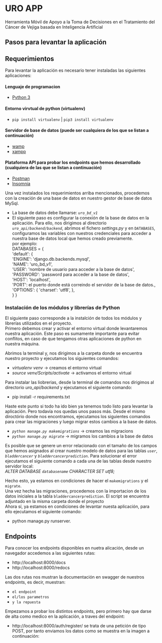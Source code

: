 # URO APP

Herramienta Móvil de Apoyo a la Toma de Decisiones en el Tratamiento del Cáncer de Vejiga basada en Inteligencia Artificial

## Pasos para levantar la aplicación
## Requerimientos
Para levantar la aplicación es necesario tener instaladas las siguientes aplicaciones:
#### Lenguaje de programacion
- [Python 3](https://www.python.org/downloads/)
#### Entorno virvtual de python (virtualenv)
- `pip install virtualenv` | `pip3 install virtualenv`
#### Servidor de base de datos (puede ser cualquiera de los que se listan a continuación)
- [wamp](https://www.wampserver.com/en/download-wampserver-64bits/)
- [xampp](https://www.apachefriends.org/es/download.html)

#### Plataforma API para probar los endpoints que hemos desarrollado (cualquiera de las que se listan a continuación)
- [Postman](https://www.postman.com/downloads/)
- [Insomnia](https://insomnia.rest/download)

Una vez instalados los requerimientos arriba mencionados, procedemos con la creación de una base de datos en nuestro gestor de base de datos MySql.
- La base de datos debe llamarse: *`uro_bd_v1`*
- El siguiente paso es configurar la conexión de la base de datos en la aplicación. Para ello, nos dirigimos al directorio *`uro_api/backend/backend`*, abrimos el fichero *settings.py* y en `DATABASES`, configuramos las variables con nuestros credenciales para acceder a nuestra base de datos local que hemos creado previamente.\
por ejemplo:\
DATABASES = {\
    'default': {\
        'ENGINE': 'django.db.backends.mysql',\
        'NAME': 'uro_bd_v1',\
        'USER': 'nombre de usuario para acceder a la base de datos',\
        'PASSWORD': 'password para acceder a la base de datos',\
        'HOST': 'localhost',\
        'PORT': el puerto donde está correindo el servidor de la base de datos.,\
        'OPTIONS': {
            'charset': 'utf8',
        },\
    }
}
### Instalación de los módulos y librerías de Python
El siguiente paso corresponde a la instalción de todos los módulos y librerías utilizados en el proyecto.\
Primero debemos crear y activar el entorno virtual donde levantaremos nuestra aplicación. Este paso es sumamente importante para evitar conflitos, en caso de que tengamos otras aplicaciones de python en nuestra máquina.

Abrimos la terminal y, nos dirigimos a la carpeta donde se encuentra nuestro proyecto y ejecutamos los siguientes comandos:
- *virtualenv venv* -> creamos el entorno virtual
-  *source venv/Scripts/activate* -> activamos el entorno virtual

Para instalar las liobrerias, desde la terminal de comandos nos dirigimos al directorio *uro_api/backend* y ejecutamos el siguiente comando:
- pip install -r requirements.txt

Haste este punto si todo ha ido bien ya tenemos todo listo para levantar la aplicación. Pero todavía nos quedas unos pasos más.
Desde el mismo diroctório donde nos encontramos, ejecutamos los siguientes comandos para crear las migraciones y luego migrar estos cambios a la base de datos.
- *`python manage.py makemigrations`* -> creamos las migracions
- *`python manage.py migrate`* -> migramos los cambios a la base de datos

Es posible que se genere un error relacionado con el tamaño de los campos que hemos asignados al crear nuestro modelo de datos para las tablas *`user`*, *`bladdercancer`* y *`bladdercancerprediction`*. Para solucionar el error ejecutamos el siguiente comando a cada una de las tablas desde nuestro servidor local:\
*ALTER DATABASE `databasename` CHARACTER SET utf8;* 

Hecho esto, ya estamos en condiciones de hacer el `makemigrations` y el `migrate`.\
Una vez hecha las migraciones, procedemos con la importacion de los datos iniciales a la tabla `bladdercancerprediction`. El script se encuentra adjuntado en la misma carpeta donde el proyecto\
Ahora sí, ya estamos en condiciones de levantar nuesta aplicación, para ello ejecutamos el siguiente comando:
- python manage.py runserver.

## Endpoints
Para conocer los endpoints disponibles en nuetra alicación, desde un navegador accedemos a las siguientes rutas:
- http://localhost:8000/docs
- http://localhost:8000/redocs

Las dos rutas nos mustran la documentación en swagger de nuestros endpoints, es decir, muestran:
- `el endpoint`
- `el/los parametros `
- `y la repuesta`

Empezamos a probar los distintos endpoints, pero primero hay que darse de alta como medico en la aplicación, a traves del endpoint:
- http://localhost:8000/auth/register/
se trata de una petición de tipo POST, por tanto enviamos los datos como se muestra en la imagen a continuación:






